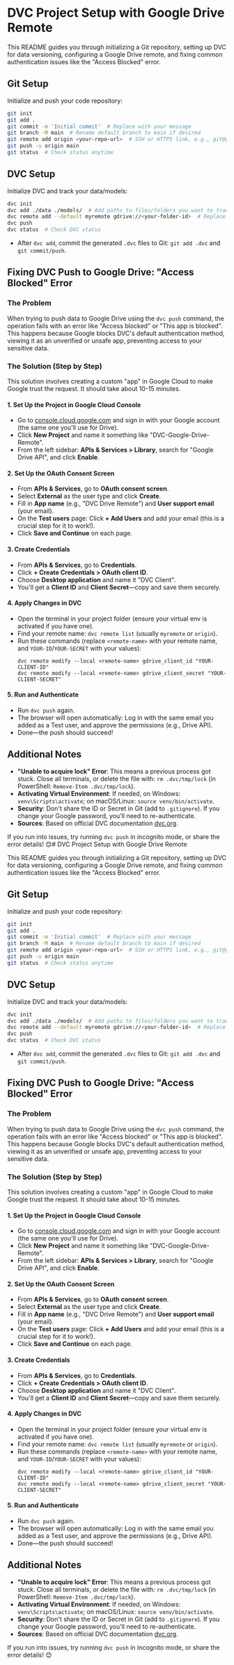 # DVC Project Setup with Google Drive Remote

This README guides you through initializing a Git repository, setting up DVC for data versioning, configuring a Google Drive remote, and fixing common authentication issues like the "Access Blocked" error.

## Git Setup
Initialize and push your code repository:
```bash
git init
git add .
git commit -m 'Initial commit'  # Replace with your message
git branch -M main  # Rename default branch to main if desired
git remote add origin <your-repo-url>  # SSH or HTTPS link, e.g., git@github.com:username/repo.git
git push -u origin main
git status  # Check status anytime
```

## DVC Setup
Initialize DVC and track your data/models:
```bash
dvc init
dvc add ./data ./models/  # Add paths to files/folders you want to track
dvc remote add --default myremote gdrive://<your-folder-id>  # Replace with your Google Drive folder ID
dvc push
dvc status  # Check DVC status
```
- After `dvc add`, commit the generated `.dvc` files to Git: `git add .dvc` and `git commit/push`.

## Fixing DVC Push to Google Drive: "Access Blocked" Error

### The Problem
When trying to push data to Google Drive using the `dvc push` command, the operation fails with an error like "Access blocked" or "This app is blocked". This happens because Google blocks DVC's default authentication method, viewing it as an unverified or unsafe app, preventing access to your sensitive data.

### The Solution (Step by Step)
This solution involves creating a custom "app" in Google Cloud to make Google trust the request. It should take about 10-15 minutes.

#### 1. Set Up the Project in Google Cloud Console
- Go to [console.cloud.google.com](https://console.cloud.google.com/) and sign in with your Google account (the same one you'll use for Drive).
- Click **New Project** and name it something like "DVC-Google-Drive-Remote".
- From the left sidebar: **APIs & Services > Library**, search for "Google Drive API", and click **Enable**.

#### 2. Set Up the OAuth Consent Screen
- From **APIs & Services**, go to **OAuth consent screen**.
- Select **External** as the user type and click **Create**.
- Fill in **App name** (e.g., "DVC Drive Remote") and **User support email** (your email).
- On the **Test users** page: Click **+ Add Users** and add your email (this is a crucial step for it to work!).
- Click **Save and Continue** on each page.

#### 3. Create Credentials
- From **APIs & Services**, go to **Credentials**.
- Click **+ Create Credentials > OAuth client ID**.
- Choose **Desktop application** and name it "DVC Client".
- You'll get a **Client ID** and **Client Secret**—copy and save them securely.

#### 4. Apply Changes in DVC
- Open the terminal in your project folder (ensure your virtual env is activated if you have one).
- Find your remote name: `dvc remote list` (usually `myremote` or `origin`).
- Run these commands (replace `<remote-name>` with your remote name, and `YOUR-ID`/`YOUR-SECRET` with your values):
  ```
  dvc remote modify --local <remote-name> gdrive_client_id "YOUR-CLIENT-ID"
  dvc remote modify --local <remote-name> gdrive_client_secret "YOUR-CLIENT-SECRET"
  ```

#### 5. Run and Authenticate
- Run `dvc push` again.
- The browser will open automatically: Log in with the same email you added as a Test user, and approve the permissions (e.g., Drive API).
- Done—the push should succeed!

## Additional Notes
- **"Unable to acquire lock" Error**: This means a previous process got stuck. Close all terminals, or delete the file with: `rm .dvc/tmp/lock` (in PowerShell: `Remove-Item .dvc/tmp/lock`).
- **Activating Virtual Environment**: If needed, on Windows: `venv\Scripts\activate`; on macOS/Linux: `source venv/bin/activate`.
- **Security**: Don't share the ID or Secret in Git (add to `.gitignore`). If you change your Google password, you'll need to re-authenticate.
- **Sources**: Based on official DVC documentation [dvc.org](https://dvc.org/doc/user-guide/data-management/remote-storage/google-drive).

If you run into issues, try running `dvc push` in incognito mode, or share the error details! 😊# DVC Project Setup with Google Drive Remote

This README guides you through initializing a Git repository, setting up DVC for data versioning, configuring a Google Drive remote, and fixing common authentication issues like the "Access Blocked" error.

## Git Setup
Initialize and push your code repository:
```bash
git init
git add .
git commit -m 'Initial commit'  # Replace with your message
git branch -M main  # Rename default branch to main if desired
git remote add origin <your-repo-url>  # SSH or HTTPS link, e.g., git@github.com:username/repo.git
git push -u origin main
git status  # Check status anytime
```

## DVC Setup
Initialize DVC and track your data/models:
```bash
dvc init
dvc add ./data ./models/  # Add paths to files/folders you want to track
dvc remote add --default myremote gdrive://<your-folder-id>  # Replace with your Google Drive folder ID
dvc push
dvc status  # Check DVC status
```
- After `dvc add`, commit the generated `.dvc` files to Git: `git add .dvc` and `git commit/push`.

## Fixing DVC Push to Google Drive: "Access Blocked" Error

### The Problem
When trying to push data to Google Drive using the `dvc push` command, the operation fails with an error like "Access blocked" or "This app is blocked". This happens because Google blocks DVC's default authentication method, viewing it as an unverified or unsafe app, preventing access to your sensitive data.

### The Solution (Step by Step)
This solution involves creating a custom "app" in Google Cloud to make Google trust the request. It should take about 10-15 minutes.

#### 1. Set Up the Project in Google Cloud Console
- Go to [console.cloud.google.com](https://console.cloud.google.com/) and sign in with your Google account (the same one you'll use for Drive).
- Click **New Project** and name it something like "DVC-Google-Drive-Remote".
- From the left sidebar: **APIs & Services > Library**, search for "Google Drive API", and click **Enable**.

#### 2. Set Up the OAuth Consent Screen
- From **APIs & Services**, go to **OAuth consent screen**.
- Select **External** as the user type and click **Create**.
- Fill in **App name** (e.g., "DVC Drive Remote") and **User support email** (your email).
- On the **Test users** page: Click **+ Add Users** and add your email (this is a crucial step for it to work!).
- Click **Save and Continue** on each page.

#### 3. Create Credentials
- From **APIs & Services**, go to **Credentials**.
- Click **+ Create Credentials > OAuth client ID**.
- Choose **Desktop application** and name it "DVC Client".
- You'll get a **Client ID** and **Client Secret**—copy and save them securely.

#### 4. Apply Changes in DVC
- Open the terminal in your project folder (ensure your virtual env is activated if you have one).
- Find your remote name: `dvc remote list` (usually `myremote` or `origin`).
- Run these commands (replace `<remote-name>` with your remote name, and `YOUR-ID`/`YOUR-SECRET` with your values):
  ```
  dvc remote modify --local <remote-name> gdrive_client_id "YOUR-CLIENT-ID"
  dvc remote modify --local <remote-name> gdrive_client_secret "YOUR-CLIENT-SECRET"
  ```

#### 5. Run and Authenticate
- Run `dvc push` again.
- The browser will open automatically: Log in with the same email you added as a Test user, and approve the permissions (e.g., Drive API).
- Done—the push should succeed!

## Additional Notes
- **"Unable to acquire lock" Error**: This means a previous process got stuck. Close all terminals, or delete the file with: `rm .dvc/tmp/lock` (in PowerShell: `Remove-Item .dvc/tmp/lock`).
- **Activating Virtual Environment**: If needed, on Windows: `venv\Scripts\activate`; on macOS/Linux: `source venv/bin/activate`.
- **Security**: Don't share the ID or Secret in Git (add to `.gitignore`). If you change your Google password, you'll need to re-authenticate.
- **Sources**: Based on official DVC documentation [dvc.org](https://dvc.org/doc/user-guide/data-management/remote-storage/google-drive).

If you run into issues, try running `dvc push` in incognito mode, or share the error details! 😊